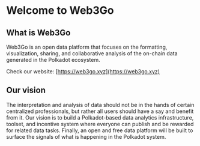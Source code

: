 # Welcome to Web3Go

## What is Web3Go

Web3Go is an open data platform that focuses on the formatting, visualization, sharing, and collaborative analysis of the on-chain data generated in the Polkadot ecosystem.

Check our website: [https://web3go.xyz](https://web3go.xyz)

##  Our vision

The interpretation and analysis of data should not be in the hands of certain centralized professionals, but rather all users should have a say and benefit from it. Our vision is to build a Polkadot-based data analytics infrastructure, toolset, and incentive system where everyone can publish and be rewarded for related data tasks. Finally, an open and free data platform will be built to surface the signals of what is happening in the Polkadot system.
